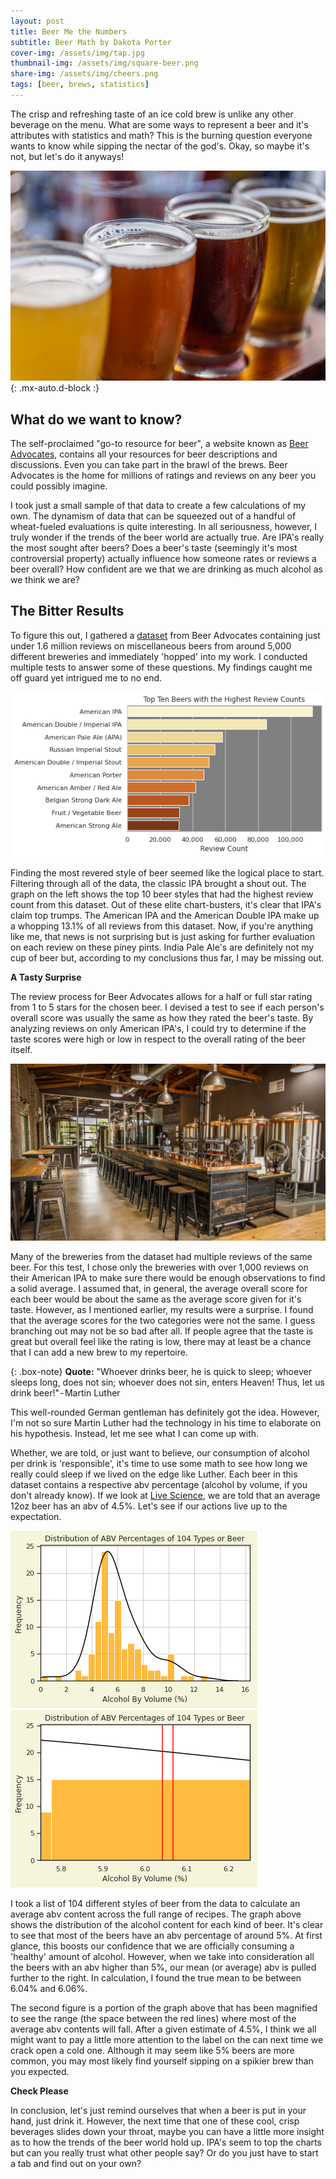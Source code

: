 ```yaml
---
layout: post
title: Beer Me the Numbers
subtitle: Beer Math by Dakota Porter
cover-img: /assets/img/tap.jpg
thumbnail-img: /assets/img/square-beer.png
share-img: /assets/img/cheers.png
tags: [beer, brews, statistics]
---
```


The crisp and refreshing taste of an ice cold brew is unlike any other beverage on the menu. What are some ways to represent a beer and it's attributes with statistics and math? This is the burning question everyone wants to know while sipping the nectar of the god's. Okay, so maybe it's not, but let's do it anyways!

![Flight](/assets/img/national-beer-day-ipa.jpg){: .mx-auto.d-block :}

## What do we want to know?

The self-proclaimed "go-to resource for beer", a website known as [Beer Advocates](https://www.beeradvocate.com/), contains all your resources for beer descriptions and discussions. Even you can take part in the brawl of the brews. Beer Advocates is the home for millions of ratings and reviews on any beer you could possibly imagine.

I took just a small sample of that data to create a few calculations of my own. The dynamism of data that can be squeezed out of a handful of wheat-fueled evaluations is quite interesting. In all seriousness, however, I truly wonder if the trends of the beer world are actually true. Are IPA's really the most sought after beers? Does a beer's taste (seemingly it's most controversial property) actually influence how someone rates or reviews a beer overall? How confident are we that we are drinking as much alcohol as we think we are?

## The Bitter Results

To figure this out, I gathered a [dataset](https://www.kaggle.com/rdoume/beerreviews) from Beer Advocates containing just under 1.6 million reviews on miscellaneous beers from around 5,000 different breweries and immediately 'hopped' into my work. I conducted multiple tests to answer some of these questions. My findings caught me off guard yet intrigued me to no end.

![Review_Count](/assets/img/review_count.png)

Finding the most revered style of beer seemed like the logical place to start. Filtering through all of the data, the classic IPA brought a shout out. The graph on the left shows the top 10 beer styles that had the highest review count from this dataset. Out of these elite chart-busters,  it's clear that IPA's claim top trumps. The American IPA and the American Double IPA make up a whopping 13.1% of all reviews from this dataset. Now, if you're anything like me, that news is not surprising but is just asking for further evaluation on each review on these piney pints. India Pale Ale's are definitely not my cup of beer but, according to my conclusions thus far, I may be missing out. 

**A Tasty Surprise**

The review process for Beer Advocates allows for a half or full star rating from 1 to 5 stars for the chosen beer. I devised a test to see if each person's overall score was usually the same as how they rated the beer's taste. By analyzing reviews on only American IPA's, I could try to determine if the taste scores were high or low in respect to the overall rating of the beer itself.

![Brewery](/assets/img/brewery.jpeg)

Many of the breweries from the dataset had multiple reviews of the same beer. For this test, I chose only the breweries with over 1,000 reviews on their American IPA to make sure there would be enough observations to find a solid average. I assumed that, in general, the average overall score for each beer would be about the same as the average score given for it's taste. However, as I mentioned earlier, my results were a surprise. I found that the average scores for the two categories were not the same. I guess branching out may not be so bad after all. If people agree that the taste is great but overall feel like the rating is low, there may at least be a chance that I can add a new brew to my repertoire.

{: .box-note}
**Quote:** "Whoever drinks beer, he is quick to sleep; whoever sleeps long, does not sin; whoever does not sin, enters Heaven! Thus, let us drink beer!" - Martin Luther


This well-rounded German gentleman has definitely got the idea. However, I'm not so sure Martin Luther had the technology in his time to elaborate on his hypothesis. Instead, let me see what I can come up with.

Whether, we are told, or just want to believe, our consumption of alcohol per drink is 'responsible', it's time to use some math to see how long we really could sleep if we lived on the edge like Luther. Each beer in this dataset contains a respective abv percentage (alcohol by volume, if you don't already know). If we look at [Live Science](https://www.livescience.com/32735-how-much-alcohol-is-in-my-drink.html#:~:text=On%20average,%20the%20ABV%20for,how%20each%20beverage%20is%20made.), we are told that an average 12oz beer has an abv of 4.5%. Let's see if our actions live up to the expectation.

![ABV graph](/assets/img/abv.png)
![ABV zoom](/assets/img/abv_zoom.png) 

I took a list of 104 different styles of beer from the data to calculate an average abv content across the full range of recipes. The graph above shows the distribution of the alcohol content for each kind of beer. It's clear to see that most of the beers have an abv percentage of around 5%. At first glance, this boosts our confidence that we are officially consuming a 'healthy' amount of alcohol. However, when we take into consideration all the beers with an abv higher than 5%, our mean (or average) abv is pulled further to the right. In calculation, I found the true mean to be between 6.04% and 6.06%.

The second figure is a portion of the graph above that has been magnified to see the range (the space between the red lines) where most of the average abv contents will fall. After a given estimate of 4.5%, I think we all might want to pay a little more attention to the label on the can next time we crack open a cold one. Although it may seem like 5% beers are more common, you may most likely find yourself sipping on a spikier brew than you expected.

**Check Please**

In conclusion, let's just remind ourselves that when a beer is put in your hand, just drink it. However, the next time that one of these cool, crisp beverages slides down your throat, maybe you can have a little more insight as to how the trends of the beer world hold up. IPA's seem to top the charts but can you really trust what other people say? Or do you just have to start a tab and find out on your own?
